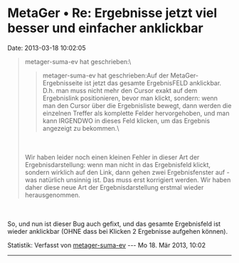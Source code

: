 MetaGer • Re: Ergebnisse jetzt viel besser und einfacher anklickbar
===================================================================

Date: 2013-03-18 10:02:05

> <div>
>
> metager-suma-ev hat geschrieben:\
>
> > <div>
> >
> > metager-suma-ev hat geschrieben:Auf der MetaGer-Ergebnisseite ist
> > jetzt das gesamte ErgebnisFELD anklickbar. D.h. man muss nicht mehr
> > den Cursor exakt auf dem Ergebnislink positionieren, bevor man
> > klickt, sondern: wenn man den Cursor über die Ergebnisliste bewegt,
> > dann werden die einzelnen Treffer als komplette Felder
> > hervorgehoben, und man kann IRGENDWO in dieses Feld klicken, um das
> > Ergebnis angezeigt zu bekommen.\
> >
> > </div>
>
> \
> \
> Wir haben leider noch einen kleinen Fehler in dieser Art der
> Ergebnisdarstellung: wenn man nicht in das Ergebnisfeld klickt,
> sondern wirklich auf den Link, dann gehen zwei Ergebnisfenster auf -
> was natürlich unsinnig ist. Das muss erst korrigiert werden. Wir haben
> daher diese neue Art der Ergebnisdarstellung erstmal wieder
> herausgenommen.
>
> </div>

\
\
So, und nun ist dieser Bug auch gefixt, und das gesamte Ergebnisfeld ist
wieder anklickbar (OHNE dass bei Klicken 2 Ergebnisse aufgehen können).

Statistik: Verfasst von
[metager-suma-ev](http://forum.suma-ev.de/memberlist.php?mode=viewprofile&u=2)
--- Mo 18. Mär 2013, 10:02

------------------------------------------------------------------------
